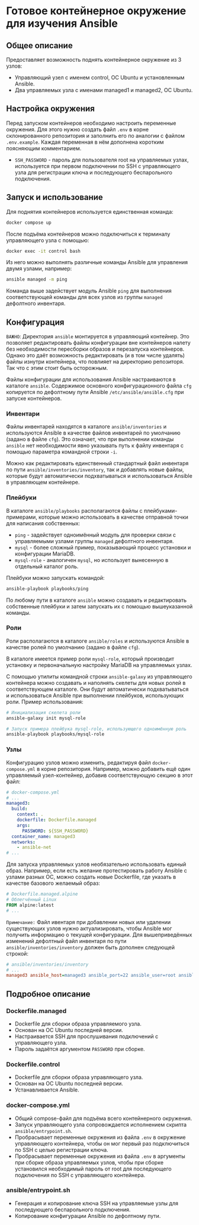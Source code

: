 # Готовое контейнерное окружение для изучения Ansible

## Общее описание

Предоставляет возможность поднять контейнерное окружение из 3 узлов:

- Управляющий узел с именем control, ОС Ubuntu и установленным Ansible.
- Два управляемых узла с именами managed1 и managed2, ОС Ubuntu.

## Настройка окружения

Перед запуском контейнеров необходимо настроить переменные окружения. Для этого нужно создать файл `.env` в корне склонированного репозитория и заполнить его по аналогии с файлом `.env.example`. Каждая переменная в нём дополнена коротким поясняющим комментарием.

- `SSH_PASSWORD` - пароль для пользователя root на управляемых узлах, используется при первом подключении по SSH с управляющего узла для регистрации ключа и последующего беспарольного подключения.

## Запуск и использование

Для поднятия контейнеров используется единственная команда:

```sh
docker compose up
```

После подъёма контейнеров можно подключиться к терминалу управляющего узла с помощью:

```sh
docker exec -it control bash
```

Из него можно выполнять различные команды Ansible для управления двумя узлами, например:

```sh
ansible managed -m ping
```

Команда выше задействует модуль Ansible `ping` для выполнения соответствующей команды для всех узлов из группы `managed` дефолтного инвентаря.

## Конфигурация

`ВАЖНО`: Директория `ansible` монтируется в управляющий контейнер. Это позволяет редактировать файлы конфигурации вне контейнеров налету без необходимости пересборки образов и перезапуска контейнеров. Однако это даёт возможность редактировать (и в том числе удалять) файлы изнутри контейнера, что повлияет на директорию репозиторя. Так что с этим стоит быть осторожным.

Файлы конфигурации для использования Ansible настраиваются в каталоге `ansible`. Содержимое основного конфигурационного файла `cfg` копируется по дефолтному пути Ansible `/etc/ansible/ansible.cfg` при запуске контейнеров.

### Инвентари

Файлы инвентарей находятся в каталоге `ansible/inventories` и используются Ansible в качестве файлов инвентарей по умолчанию (задано в файле `cfg`). Это означает, что при выполнении команды `ansible` нет необходимости явно указывать путь к файлу инвентаря с помощью параметра командной строки `-i`.

Можно как редактировать единственный стандартный файл инвентаря по пути `ansible/inventories/inventory`, так и добавлять новые файлы, которые будут автоматически подхватываться и использоваться Ansible в управляющем контейнере.

### Плейбуки

В каталоге `ansible/playbooks` располагаются файлы с плейбуками-примерами, которые можно использовать в качестве отправной точки для написания собственных:

- `ping` - задействует одноимённый модуль для проверки связи с управляемыми узлами группы `managed` дефолтного инвентаря.
- `mysql` - более сложный пример, показывающий процесс установки и конфигурации MariaDB.
- `mysql-role` - аналогичен `mysql`, но использует вынесенную в отдельный каталог роль.

Плейбуки можно запускать командой:

```sh
ansible-playbook playbooks/ping
```

По любому пути в каталоге `ansible` можно создавать и редактировать собственные плейбуки и затем запускать их с помощью вышеуказанной команды.

### Роли

Роли располагаются в каталоге `ansible/roles` и используются Ansible в качестве ролей по умолчанию (задано в файле `cfg`).

В каталоге имеется пример роли `mysql-role`, который производит установку и первоначальную настройку MariaDB на управляемых узлах.

С помощью утилиты командной строки `ansible-galaxy` из управляющего контейнера можно создавать и наполнять скелеты для новых ролей в соответствующем каталоге. Они будут автоматически подхватываться и использоваться Ansible при выполнении плейбуков, использующих роли. Пример использования:

```sh
# Инициализация скелета роли
ansible-galaxy init mysql-role

# Запуск примера плейбука mysql-role, использующего одноимённую роль
ansible-playbook playbooks/mysql-role
```

### Узлы

Конфигурацию узлов можно изменить, редактируя файл `docker-compose.yml` в корне репозитория. Например, можно добавить ещё один управляемый узел-контейнер, добавив соответствующую секцию в этот файл:

```yml
# docker-compose.yml
# ...
managed3:
  build:
    context: .
    dockerfile: Dockerfile.managed
    args:
      PASSWORD: ${SSH_PASSWORD}
  container_name: managed3
  networks:
    - ansible-net
# ...
```

Для запуска управляемых узлов необязательно использовать единый образ. Например, если есть желание протестировать работу Ansible с узлами разных ОС, можно создать новые Dockerfile, где указать в качестве базового желаемый образ:

```Dockerfile
# Dockerfile.managed.alpine
# Облегчённый Linux
FROM alpine:latest
# ...
```

`Примечание:` Файл ивентаря при добавлении новых или удалении существующих узлов нужно актуализировать, чтобы Ansible мог получить информацию о текущей конфигурации. Для вышеприведённых изменений дефолтный файл инвентаря по пути `ansible/inventories/inventory` должен быть дополнен следующей строкой:

```ini
# ansible/inventories/inventory
# ...
managed3 ansible_host=managed3 ansible_port=22 ansible_user=root ansible_ssh_private_key_file=~/.ssh/id_rsa ansible_python_interpreter=/usr/bin/python3
```

## Подробное описание

### Dockerfile.managed

- Dockerfile для сборки образа управляемого узла.
- Основан на ОС Ubuntu последней версии.
- Настраивается SSH для прослушивания подключений с управляющего узла.
- Пароль задаётся аргументом `PASSWORD` при сборке.

### Dockerfile.control

- Dockerfile для сборки образа управляющего узла.
- Основан на ОС Ubuntu последней версии.
- Устанавливается Ansible.

### docker-compose.yml

- Общий compose-файл для подъёма всего контейнерного окружения.
- Запуск управляющего узла сопровождается исполнением скрипта `ansible/entrypoint.sh`.
- Пробрасывает переменные окружения из файла `.env` в окружение управляющего контейнера, чтобы он мог первый раз подключиться по SSH с целью регистрации ключа.
- Пробрасывает переменные окружения из файла `.env` в аргументы при сборке образа управляемых узлов, чтобы при сборке установился необходимый пароль от root для последующего подключения по SSH с управляющего контейнера.

### ansible/entrypoint.sh

- Генерация и копирование ключа SSH на управляемые узлы для последующего беспарольного подключения.
- Копирование конфигурации Ansible по дефолтному пути.
